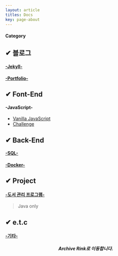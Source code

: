 ```yaml
---
layout: article
titles: Docs
key: page-about
---
```


#### Category

## ✔ 블로그
#### [-Jekyll-](https://dongsub-joung.github.io/archive.html?tag=Jekyll)  

#### [-Portfolio-](https://dongsub-joung.github.io/archive.html?tag=portfolio)


## ✔ Font-End
#### -JavaScript-
  + [Vanilla JavaScript](https://dongsub-joung.github.io/archive.html?tag=vanilla+JavaScript)
  + [Challenge](https://dongsub-joung.github.io/archive.html?tag=VanillaJS+Challenge)

## ✔ Back-End
#### [-SQL-](https://dongsub-joung.github.io/archive.html?tag=SQL)
#### [-Docker-]()


## ✔ Project
#### [-도서 관리 프로그램-](https://dongsub-joung.github.io/archive.html?tag=%EB%8F%84%EC%84%9C%EA%B4%80%EB%A6%AC)
> Java only

## ✔ e.t.c
#### [-기타-](https://dongsub-joung.github.io/archive.html?tag=etc)


##### <center> Archive Rink로 이동합니다. </center>
